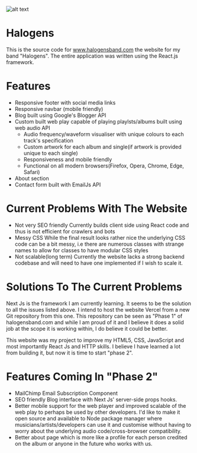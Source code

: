 ![alt text](https://i.imgur.com/Vdwyb1L.png)

# Halogens
This is the source code for www.halogensband.com the website for my band "Halogens". The entire application was written using the React.js framework.

# Features
* Responsive footer with social media links
* Responsive navbar (mobile friendly)
* Blog built using Google's Blogger API
* Custom built web play capable of playing playlsts/albums built using web audio API
  * Audio frequency/waveform visualiser with unique colours to each track's specification
  * Custom artwork for each album and single(if artwork is provided unique to each single)
  * Responsiveness and mobile friendly
  * Functional on all modern browsers(Firefox, Opera, Chrome, Edge, Safari)
* About section
* Contact form built with EmailJs API

# Current Problems With The Website
* Not very SEO friendly
  Currently builds client side using React code and thus is not efficient for crawlers and bots
* Messy CSS
  While the final result looks rather nice the underlying CSS code can be a bit messy, i.e there are
  numerous classes with strange names to allow for classes to have modular CSS styles
* Not scalable(long term)
  Currently the website lacks a strong backend codebase and will need to have one implemented if I wish to scale it.
  
# Solutions To The Current Problems
Next Js is the framework I am currently learning. It seems to be the solution to all the issues listed above. I intend to host the website
Vercel from a new Git repository from this one. This repository can be seen as "Phase 1" of halogensband.com and while I am proud of it and I 
believe it does a solid job at the scope it is working within, I do believe it could be better.

This website was my project to improve my HTML5, CSS, JavaScript and most importantly React Js and HTTP skills. I believe I have learned a lot from building it,
but now it is time to start "phase 2". 

# Features Coming In "Phase 2"
* MailChimp Email Subscription Component
* SEO friendly Blog interface with Next Js' server-side props hooks.
* Better mobile support for the web player and improved scalable of the web play to perhaps be used by other developers. I'd like to make it open source and
available to Node package manager where musicians/artists/developers can use it and customise without having to worry about the underlying audio code/cross-browser compatibility.
* Better about page which is more like a profile for each person credited on the album or anyone in the future who works with us.
